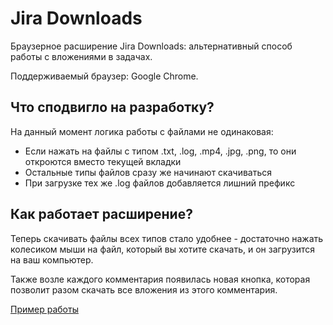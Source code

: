 # Jira Downloads
Браузерное расширение Jira Downloads: альтернативный способ работы с вложениями в задачах.

Поддерживаемый браузер: Google Chrome.

## Что сподвигло на разработку?

На данный момент логика работы с файлами не одинаковая:
- Если нажать на файлы с типом .txt, .log, .mp4, .jpg, .png, то они откроются вместо текущей вкладки
- Остальные типы файлов сразу же начинают скачиваться
- При загрузке тех же .log файлов добавляется лишний префикс

## Как работает расширение?

Теперь скачивать файлы всех типов стало удобнее - достаточно нажать колесиком мыши на файл, который вы хотите скачать, и он загрузится на ваш компьютер. 

Также возле каждого комментария появилась новая кнопка, которая позволит разом скачать все вложения из этого комментария.

[Пример работы](https://github.com/worldisnothing/JiraDownloads/blob/main/Jira%20Downloader.mp4)
